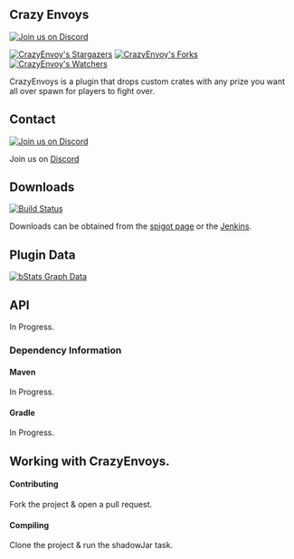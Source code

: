 ## Crazy Envoys

[![Join us on Discord](https://img.shields.io/discord/182615261403283459.svg?label=&logo=discord&logoColor=ffffff&color=7389D8&labelColor=6A7EC2)](https://discord.badbones69.com)

[![CrazyEnvoy's Stargazers](https://img.shields.io/github/stars/Crazy-Crew/Crazy-Envoys?label=stars&logo=github)](https://github.com/Crazy-Crew/Crazy-Envoys/stargazers)
[![CrazyEnvoy's Forks](https://img.shields.io/github/forks/Crazy-Crew/Crazy-Envoys?label=forks&logo=github)](https://github.com/Crazy-Crew/Crazy-Envoys/network/members)
[![CrazyEnvoy's Watchers](https://img.shields.io/github/watchers/Crazy-Crew/Crazy-Envoys?label=watchers&logo=github)](https://github.com/Crazy-Crew/Crazy-Envoys/watchers)

CrazyEnvoys is a plugin that drops custom crates with any prize you want all over spawn for players to fight over.

## Contact
[![Join us on Discord](https://img.shields.io/discord/182615261403283459.svg?label=&logo=discord&logoColor=ffffff&color=7389D8&labelColor=6A7EC2)](https://discord.badbones69.com)

Join us on [Discord](https://discord.badbones69.com)

## Downloads
[![Build Status](https://jenkins.badbones69.com/view/Stable/job/Crazy-Envoys/badge/icon)](https://jenkins.badbones69.com/view/Stable/job/Crazy-Envoys/)

Downloads can be obtained from the [spigot page](https://www.spigotmc.org/resources/crazy-envoys.32870/) or the [Jenkins](https://jenkins.badbones69.com/view/Stable/job/Crazy-Envoys/).

## Plugin Data
[![bStats Graph Data](https://bstats.org/signatures/bukkit/CrazyEnvoys.svg)](https://bstats.org/signatures/bukkit/CrazyEnvoys)

## API
In Progress.

### Dependency Information

#### Maven
In Progress.

#### Gradle
In Progress.

## Working with CrazyEnvoys.

#### Contributing
Fork the project & open a pull request.

#### Compiling
Clone the project & run the shadowJar task.
